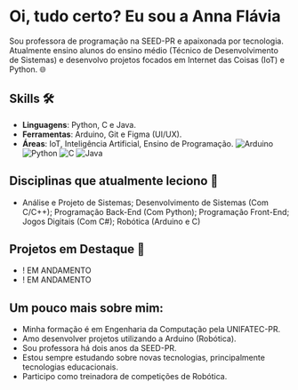 # Oi, tudo certo? Eu sou a Anna Flávia
Sou professora de programação na SEED-PR e apaixonada por tecnologia. Atualmente ensino alunos do ensino médio (Técnico de Desenvolvimento de Sistemas) e desenvolvo projetos focados em Internet das Coisas (IoT) e Python. 🌐

## Skills 🛠️
- **Linguagens**: Python, C e Java.
- **Ferramentas**: Arduino, Git e Figma (UI/UX). 
- **Áreas**: IoT, Inteligência Artificial, Ensino de Programação.
![Arduino](https://img.shields.io/badge/-Arduino-00979D?style=for-the-badge&logo=Arduino&logoColor=white)
![Python](https://img.shields.io/badge/python-3670A0?style=for-the-badge&logo=python&logoColor=ffdd54)
![C](https://img.shields.io/badge/c-%2300599C.svg?style=for-the-badge&logo=c&logoColor=white)
![Java](https://img.shields.io/badge/java-%23ED8B00.svg?style=for-the-badge&logo=openjdk&logoColor=white)

## Disciplinas que atualmente leciono 🎯
- Análise e Projeto de Sistemas; Desenvolvimento de Sistemas (Com C/C++); Programação Back-End (Com Python); Programação Front-End; Jogos Digitais (Com C#); Robótica (Arduino e C)

## Projetos em Destaque 🚀
- ! EM ANDAMENTO
- ! EM ANDAMENTO

## Um pouco mais sobre mim:
- Minha formação é em Engenharia da Computação pela UNIFATEC-PR.
- Amo desenvolver projetos utilizando a Arduino (Robótica).
- Sou professora há dois anos da SEED-PR. 
- Estou sempre estudando sobre novas tecnologias, principalmente tecnologias educacionais.
- Participo como treinadora de competições de Robótica. 


